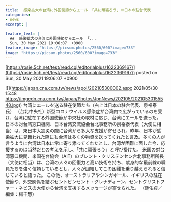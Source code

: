 ```yaml
---
title:  感染拡大の台湾に外国使節からエール 「共に頑張ろう」＝日本の駐台代表  
categories:
- news
excerpt: |
  
feature_text: |
  ##  感染拡大の台湾に外国使節からエール 「...
  Sun, 30 May 2021 19:06:07  +0900
feature_image: "https://picsum.photos/2560/600?image=733"
image: "https://picsum.photos/2560/600?image=733"
---
```


[https://rosie.5ch.net/test/read.cgi/editorialplus/1622369167/](https://rosie.5ch.net/test/read.cgi/editorialplus/1622369167/)
posted on Sun, 30 May 2021 19:06:07  +0900

<!--more-->

![](https://japan.cna.com.tw/news/apol/202105300002.aspx 2021/05/30 15:48 [https://imgcdn.cna.com.tw/Japan/Photos/JpnNews/202105/20210530155548.jpg)](https://imgcdn.cna.com.tw/Japan/Photos/JpnNews/202105/20210530155548.jpg)) 台湾にエールを送る駐在使節たち（右上は日本の駐台代表、泉裕泰氏） （台北中央社）新型コロナウイルス感染症が台湾内で広がっているのを受け、台湾に駐在する外国使節が中央社の取材に応じ、台湾にエールを送った。 日本の対台湾窓口機関、日本台湾交流協会台北事務所の泉裕泰代表（大使に相当）は、東日本大震災の際に台湾から多大な支援が寄せられ、昨年、日本が感染拡大に見舞われた際にも台湾は多くの物資を送ってくれたと言及。多くの人が言うように台湾は日本に常に寄り添ってくれたとし、台湾が困難に面した今、応援するのは当然だとの考えを示し、「共に頑張ろう」と呼び掛けた。 米国の対台湾窓口機関、米国在台協会（AIT）のブレント・クリステンセン台北事務所所長（大使に相当）は、台湾の人々の回復力と高い技術を持ち、献身的な最前線の職員たちを強く信頼しているとし、人々が団結してこの困難を乗り越えられると信じていると語った。 この他、オーストラリアやシンガポール、イギリスの駐在使節や、外交関係を結ぶセントビンセント・グレナディーン、セントクリストファー・ネビスの大使から台湾を支援するメッセージが寄せられた。 （鍾佑貞／編集：楊千慧）

